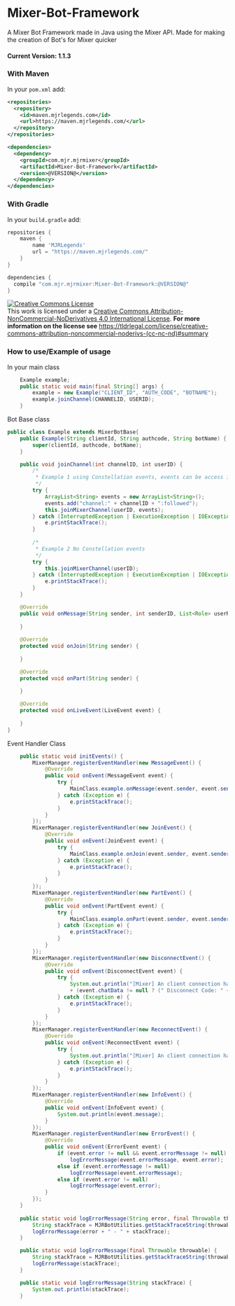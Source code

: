 # Mixer-Bot-Framework
A Mixer Bot Framework made in Java using the Mixer API. Made for making the creation of Bot's for Mixer quicker

#### Current Version: 1.1.3
### With Maven
In your `pom.xml` add:
```xml
<repositories>
  <repository>
    <id>maven.mjrlegends.com</id>
    <url>https://maven.mjrlegends.com/</url>
  </repository>
</repositories>

<dependencies>
  <dependency>
    <groupId>com.mjr.mjrmixer</groupId>
    <artifactId>Mixer-Bot-Framework</artifactId>
    <version>@VERSION@</version>
  </dependency>
</dependencies>
```
### With Gradle
In your `build.gradle` add: 
```groovy
repositories {
  	maven {
	    name 'MJRLegends'
	    url = "https://maven.mjrlegends.com/"
    }
}

dependencies {
  compile "com.mjr.mjrmixer:Mixer-Bot-Framework:@VERSION@"
}
```

<a rel="license" href="http://creativecommons.org/licenses/by-nc-nd/4.0/"><img alt="Creative Commons License" style="border-width:0" src="https://i.creativecommons.org/l/by-nc-nd/4.0/88x31.png" /></a><br />This work is licensed under a <a rel="license" href="http://creativecommons.org/licenses/by-nc-nd/4.0/">Creative Commons Attribution-NonCommercial-NoDerivatives 4.0 International License</a>. **For more information on the license see** https://tldrlegal.com/license/creative-commons-attribution-noncommercial-noderivs-(cc-nc-nd)#summary

### How to use/Example of usage
In your main class
```java
	Example example;
	public static void main(final String[] args) {
		example = new Example("CLIENT_ID", "AUTH_CODE", "BOTNAME");
		example.joinChannel(CHANNELID, USERID);
	}

```
Bot Base class
```java
public class Example extends MixerBotBase{
	public Example(String clientId, String authcode, String botName) {
		super(clientId, authcode, botName);
	}	

	public void joinChannel(int channelID, int userID) {
		/*
		 * Example 1 using Constellation events, events can be access in onLiveEvent methods
		 */
		try {
			ArrayList<String> events = new ArrayList<String>();
			events.add("channel:" + channelID + ":followed");
			this.joinMixerChannel(userID, events);
		} catch (InterruptedException | ExecutionException | IOException e) {
			e.printStackTrace();
		}
		
		/*
		 * Example 2 No Constellation events
		 */
		try {
			this.joinMixerChannel(userID);
		} catch (InterruptedException | ExecutionException | IOException e) {
			e.printStackTrace();
		}
	}

	@Override
	public void onMessage(String sender, int senderID, List<Role> userRoles, String message) {
	
	}
	
	@Override
	protected void onJoin(String sender) {
		
	}

	@Override
	protected void onPart(String sender) {
		
	}

	@Override
	protected void onLiveEvent(LiveEvent event) {
		
	}
}
```
Event Handler Class
```java
	public static void initEvents() {
		MixerManager.registerEventHandler(new MessageEvent() {
			@Override
			public void onEvent(MessageEvent event) {
				try {
					MainClass.example.onMessage(event.sender, event.senderID, event.senderRoles, event.message);
				} catch (Exception e) {
					e.printStackTrace();
				}
			}
		});
		MixerManager.registerEventHandler(new JoinEvent() {
			@Override
			public void onEvent(JoinEvent event) {
				try {
					MainClass.example.onJoin(event.sender, event.senderID);
				} catch (Exception e) {
					e.printStackTrace();
				}
			}
		});
		MixerManager.registerEventHandler(new PartEvent() {
			@Override
			public void onEvent(PartEvent event) {
				try {
					MainClass.example.onPart(event.sender, event.senderID);
				} catch (Exception e) {
					e.printStackTrace();
				}
			}
		});
		MixerManager.registerEventHandler(new DisconnectEvent() {
			@Override
			public void onEvent(DisconnectEvent event) {
				try {
					System.out.println("[Mixer] An client connection has triggered a onDisconnect event. Channel: " + event.channel + " Channel ID: " + event.channelID + " Type: " + event.type.name() 
					+ (event.chatData != null ? (" Disconnect Code: " + event.chatData.code + " Disconnect Reason: " + event.chatData.reason) : " Disconnect Code: " + event.constellationData.code + " Disconnect Reason: " + event.constellationData.reason));
				} catch (Exception e) {
					e.printStackTrace();
				}
			}
		});
		MixerManager.registerEventHandler(new ReconnectEvent() {
			@Override
			public void onEvent(ReconnectEvent event) {
				try {
					System.out.println("[Mixer] An client connection has triggered a onReconnect event. Trying to reconnect! Channel: " + event.channel + " Channel ID: " + event.channelID);
				} catch (Exception e) {
					e.printStackTrace();
				}
			}
		});
		MixerManager.registerEventHandler(new InfoEvent() {
			@Override
			public void onEvent(InfoEvent event) {
				System.out.println(event.message);
			}
		});
		MixerManager.registerEventHandler(new ErrorEvent() {
			@Override
			public void onEvent(ErrorEvent event) {
				if (event.error != null && event.errorMessage != null)
					logErrorMessage(event.errorMessage, event.error);
				else if (event.errorMessage != null)
					logErrorMessage(event.errorMessage);
				else if (event.error != null)
					logErrorMessage(event.error);
			}
		});
	}
	
	public static void logErrorMessage(String error, final Throwable throwable) {
		String stackTrace = MJRBotUtilities.getStackTraceString(throwable);
		logErrorMessage(error + " - " + stackTrace);
	}

	public static void logErrorMessage(final Throwable throwable) {
		String stackTrace = MJRBotUtilities.getStackTraceString(throwable);
		logErrorMessage(stackTrace);
	}

	public static void logErrorMessage(String stackTrace) {
		System.out.println(stackTrace);
	}
```
